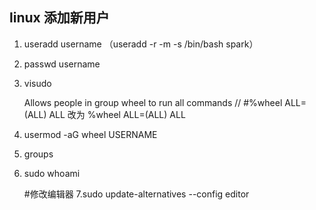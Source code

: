 ## linux 添加新用户

1. useradd username （useradd -r -m -s /bin/bash spark）

2. passwd username

3. visudo

    Allows people in group wheel to run all commands 
    // #%wheel ALL=(ALL) ALL  改为
	%wheel ALL=(ALL) ALL

4. usermod -aG wheel USERNAME

5. groups

6. sudo whoami

    #修改编辑器
7.sudo update-alternatives --config editor 
